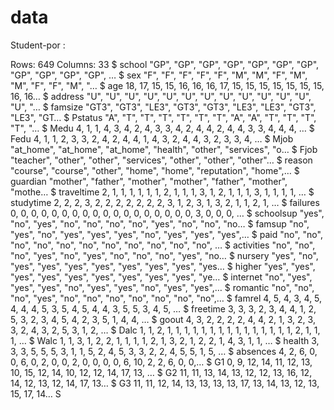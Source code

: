 # data
Student-por : 

Rows: 649
Columns: 33
$ school     <chr> "GP", "GP", "GP", "GP", "GP", "GP", "GP", "GP", "GP", "GP", "GP", …
$ sex        <chr> "F", "F", "F", "F", "F", "M", "M", "F", "M", "M", "F", "F", "M", "…
$ age        <dbl> 18, 17, 15, 15, 16, 16, 16, 17, 15, 15, 15, 15, 15, 15, 15, 16, 16…
$ address    <chr> "U", "U", "U", "U", "U", "U", "U", "U", "U", "U", "U", "U", "U", "…
$ famsize    <chr> "GT3", "GT3", "LE3", "GT3", "GT3", "LE3", "LE3", "GT3", "LE3", "GT…
$ Pstatus    <chr> "A", "T", "T", "T", "T", "T", "T", "A", "A", "T", "T", "T", "T", "…
$ Medu       <dbl> 4, 1, 1, 4, 3, 4, 2, 4, 3, 3, 4, 2, 4, 4, 2, 4, 4, 3, 3, 4, 4, 4, …
$ Fedu       <dbl> 4, 1, 1, 2, 3, 3, 2, 4, 2, 4, 4, 1, 4, 3, 2, 4, 4, 3, 2, 3, 3, 4, …
$ Mjob       <chr> "at_home", "at_home", "at_home", "health", "other", "services", "o…
$ Fjob       <chr> "teacher", "other", "other", "services", "other", "other", "other"…
$ reason     <chr> "course", "course", "other", "home", "home", "reputation", "home",…
$ guardian   <chr> "mother", "father", "mother", "mother", "father", "mother", "mothe…
$ traveltime <dbl> 2, 1, 1, 1, 1, 1, 1, 2, 1, 1, 1, 3, 1, 2, 1, 1, 1, 3, 1, 1, 1, 1, …
$ studytime  <dbl> 2, 2, 2, 3, 2, 2, 2, 2, 2, 2, 2, 3, 1, 2, 3, 1, 3, 2, 1, 1, 2, 1, …
$ failures   <dbl> 0, 0, 0, 0, 0, 0, 0, 0, 0, 0, 0, 0, 0, 0, 0, 0, 0, 0, 3, 0, 0, 0, …
$ schoolsup  <chr> "yes", "no", "yes", "no", "no", "no", "no", "yes", "no", "no", "no…
$ famsup     <chr> "no", "yes", "no", "yes", "yes", "yes", "no", "yes", "yes", "yes",…
$ paid       <chr> "no", "no", "no", "no", "no", "no", "no", "no", "no", "no", "no", …
$ activities <chr> "no", "no", "no", "yes", "no", "yes", "no", "no", "no", "yes", "no…
$ nursery    <chr> "yes", "no", "yes", "yes", "yes", "yes", "yes", "yes", "yes", "yes…
$ higher     <chr> "yes", "yes", "yes", "yes", "yes", "yes", "yes", "yes", "yes", "ye…
$ internet   <chr> "no", "yes", "yes", "yes", "no", "yes", "yes", "no", "yes", "yes",…
$ romantic   <chr> "no", "no", "no", "yes", "no", "no", "no", "no", "no", "no", "no",…
$ famrel     <dbl> 4, 5, 4, 3, 4, 5, 4, 4, 4, 5, 3, 5, 4, 5, 4, 4, 3, 5, 5, 3, 4, 5, …
$ freetime   <dbl> 3, 3, 3, 2, 3, 4, 4, 1, 2, 5, 3, 2, 3, 4, 5, 4, 2, 3, 5, 1, 4, 4, …
$ goout      <dbl> 4, 3, 2, 2, 2, 2, 4, 4, 2, 1, 3, 2, 3, 3, 2, 4, 3, 2, 5, 3, 1, 2, …
$ Dalc       <dbl> 1, 1, 2, 1, 1, 1, 1, 1, 1, 1, 1, 1, 1, 1, 1, 1, 1, 1, 2, 1, 1, 1, …
$ Walc       <dbl> 1, 1, 3, 1, 2, 2, 1, 1, 1, 1, 2, 1, 3, 2, 1, 2, 2, 1, 4, 3, 1, 1, …
$ health     <dbl> 3, 3, 3, 5, 5, 5, 3, 1, 1, 5, 2, 4, 5, 3, 3, 2, 2, 4, 5, 5, 1, 5, …
$ absences   <dbl> 4, 2, 6, 0, 0, 6, 0, 2, 0, 0, 2, 0, 0, 0, 0, 6, 10, 2, 2, 6, 0, 0,…
$ G1         <dbl> 0, 9, 12, 14, 11, 12, 13, 10, 15, 12, 14, 10, 12, 12, 14, 17, 13, …
$ G2         <dbl> 11, 11, 13, 14, 13, 12, 12, 13, 16, 12, 14, 12, 13, 12, 14, 17, 13…
$ G3         <dbl> 11, 11, 12, 14, 13, 13, 13, 13, 17, 13, 14, 13, 12, 13, 15, 17, 14…
S